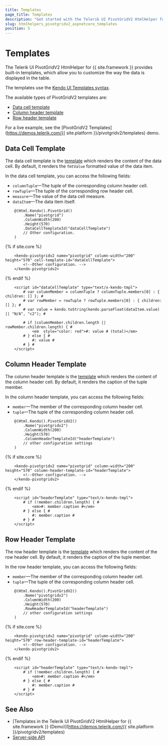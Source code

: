 ```yaml
---
title: Templates
page_title: Templates
description: "Get started with the Telerik UI PivotGridV2 HtmlHelper for {{ site.framework }} and learn about the available template options."
slug: htmlhelpers_pivotgridv2_aspnetcore_templates
position: 5
---
```


# Templates

The Telerik UI PivotGridV2 HtmlHelper for {{ site.framework }} provides built-in templates, which allow you to customize the way the data is displayed in the table.

The templates use the [Kendo UI Templates syntax](https://docs.telerik.com/kendo-ui/framework/templates/overview).

The available types of PivotGridV2 templates are:
* [Data cell template](#data-cell-template)
* [Column header template](#column-header-template)
* [Row header template](#row-header-template)

For a live example, see the [PivotGridV2 Templates](https://demos.telerik.com/{{ site.platform }}/pivotgridv2/templates) demo.

## Data Cell Template

The data cell template is the [template](https://docs.telerik.com/kendo-ui/api/javascript/kendo/methods/template) which renders the content of the data cell. By default, it renders the `fmtValue` formatted value of the data item.

In the data cell template, you can access the following fields:
* `columnTuple`&mdash;The tuple of the corresponding column header cell.
* `rowTuple`&mdash;The tuple of the corresponding row header cell.
* `measure`&mdash;The value of the data cell measure.
* `dataItem`&mdash;The data item itself.

```HtmlHelper
    @(Html.Kendo().PivotGrid()
        .Name("pivotgrid")
        .ColumnWidth(200)
        .Height(570)
        .DataCellTemplateId("dataCellTemplate")
        // Other configuration.
    )
```
{% if site.core %}
```TagHelper
    <kendo-pivotgridv2 name="pivotgrid" column-width="200" height="570" cell-template-id="dataCellTemplate">
        <!--Other configuration. -->
    </kendo-pivotgridv2>
````
{% endif %}
```Template
    <script id="dataCellTemplate" type="text/x-kendo-tmpl">
        # var columnMember = columnTuple ? columnTuple.members[0] : { children: [] }; #
        # var rowMember = rowTuple ? rowTuple.members[0] : { children: [] }; #
        # var value = kendo.toString(kendo.parseFloat(dataItem.value) || "N/A", "c2"); #

        # if (columnMember.children.length || rowMember.children.length) { #
            <em  style="color: red">#: value # (total)</em>
        # } else { #
            #: value #
        # } #
    </script>
```

## Column Header Template

The column header template is the [template](https://docs.telerik.com/kendo-ui/api/javascript/kendo/methods/template) which renders the content of the column header cell. By default, it renders the caption of the tuple member.

In the column header template, you can access the following fields:
* `member`&mdash;The member of the corresponding column header cell.
* `tuple`&mdash;The tuple of the corresponding column header cell.

```HtmlHelper
    @(Html.Kendo().PivotGridV2()
        .Name("pivotgridv2")
        .ColumnWidth(200)
        .Height(570)
        .ColumnHeaderTemplateId("headerTemplate")
        // other configuration settings
    )
```
{% if site.core %}
```TagHelper
    <kendo-pivotgridv2 name="pivotgrid" column-width="200" height="570" column-header-template-id="headerTemplate">
        <!--Other configuration. -->
    </kendo-pivotgridv2>
````
{% endif %}
```Template
    <script id="headerTemplate" type="text/x-kendo-tmpl">
        # if (!member.children.length) { #
            <em>#: member.caption #</em>
        # } else { #
            #: member.caption #
        # } #
    </script>
```

## Row Header Template

The row header template is the [template](https://docs.telerik.com/kendo-ui/api/javascript/kendo/methods/template) which renders the content of the row header cell. By default, it renders the caption of the tuple member.

In the row header template, you can access the following fields:
* `member`&mdash;The member of the corresponding column header cell.
* `tuple`&mdash;The tuple of the corresponding column header cell.

```HtmlHelper
    @(Html.Kendo().PivotGridV2()
        .Name("pivotgridv2")
        .ColumnWidth(200)
        .Height(570)
        .RowHeaderTemplateId("headerTemplate")
        // other configuration settings
    )
```
{% if site.core %}
```TagHelper
    <kendo-pivotgridv2 name="pivotgrid" column-width="200" height="570" row-header-template-id="headerTemplate">
        <!--Other configuration. -->
    </kendo-pivotgridv2>
````
{% endif %}
```Template
    <script id="headerTemplate" type="text/x-kendo-tmpl">
        # if (!member.children.length) { #
            <em>#: member.caption #</em>
        # } else { #
            #: member.caption #
        # } #
    </script>
```


## See Also

* [Templates in the Telerik UI PivotGridV2 HtmlHelper for {{ site.framework }} (Demo)](https://demos.telerik.com/{{ site.platform }}/pivotgridv2/templates)
* [Server-side API](/api/pivotgridv2)
